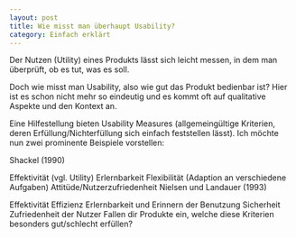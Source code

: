 ```yaml
---
layout: post
title: Wie misst man überhaupt Usability?
category: Einfach erklärt
---
```

Der Nutzen (Utility) eines Produkts lässt sich leicht messen, in dem man überprüft, ob es tut, was es soll.

Doch wie misst man Usability, also wie gut das Produkt bedienbar ist? Hier ist es schon nicht mehr so eindeutig und es kommt oft auf qualitative Aspekte und den Kontext an.

Eine Hilfestellung bieten Usability Measures (allgemeingültige Kriterien, deren Erfüllung/Nichterfüllung sich einfach feststellen lässt). Ich möchte nun zwei prominente Beispiele vorstellen:


Shackel (1990)

Effektivität (vgl. Utility)
Erlernbarkeit
Flexibilität (Adaption an verschiedene Aufgaben)
Attitüde/Nutzerzufriedenheit
Nielsen und Landauer (1993)

Effektivität
Effizienz
Erlernbarkeit und Erinnern der Benutzung
Sicherheit
Zufriedenheit der Nutzer
Fallen dir Produkte ein, welche diese Kriterien besonders gut/schlecht erfüllen?
